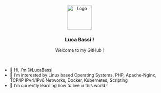 

<a name="readme-top"></a>
<!-- PROJECT LOGO -->
<br />
<div align="center">
  <a href="https://github.com/othneildrew/Best-README-Template">
    <img src="https://avatars.githubusercontent.com/u/36300869?v=4" alt="Logo" width="80" height="80">
  </a>

  <h3 align="center"> Luca Bassi !</h3>
Welcome to my GitHub !
</div>
<br><br>

- 👋 Hi, I’m @LucaBassi
- 👀 I’m interested by Linux based Operating Systems, PHP, Apache-Nginx, TCP/IP IPv4/IPv6 Networks, Docker, Kubernetes, Scripting  
- 🌱 I’m currently learning how to live in this world !
<!---
LucaBassi/LucaBassi is a ✨ special ✨ repository because its `README.md` (this file) appears on your GitHub profile.
You can click the Preview link to take a look at your changes.
--->
